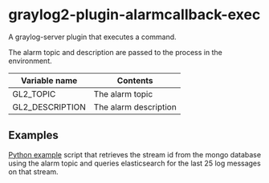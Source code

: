 graylog2-plugin-alarmcallback-exec
==================================

A graylog-server plugin that executes a command.

The alarm topic and description are passed to the process in the environment.

| Variable name       | Contents                | 
| ------------------- | ----------------------- |
| GL2\_TOPIC          | The alarm topic         |
| GL2\_DESCRIPTION    | The alarm description   |

Examples
--------

[Python example](/examples/graylog-fancy.py) script that retrieves the stream id from the mongo database using the alarm topic and queries elasticsearch for the last 25 log messages on that stream.
